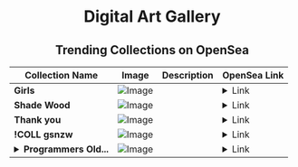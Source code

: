 <div align="center">

# Digital Art Gallery

## Trending Collections on OpenSea

| Collection Name                       | Image                                                                                     | Description                       | OpenSea Link                                                                                          |
|---------------------------------------|-------------------------------------------------------------------------------------------|-----------------------------------|--------------------------------------------------------------------------------------------------------|
| **Girls** | ![Image](https://i.seadn.io/s/raw/files/6cd5e2eb0247f64402e2fd701b62f900.jpg?w=500&auto=format?w=200&auto=format) |  | <details><summary>Link</summary>[Girls](https://opensea.io/collection/girls-534)</details> |
| **Shade Wood** | ![Image](https://i.seadn.io/s/raw/files/9e0ba5e02855f9be4d7e4457be837425.jpg?w=500&auto=format?w=200&auto=format) |  | <details><summary>Link</summary>[Shade Wood](https://opensea.io/collection/shade-wood)</details> |
| **Thank you** | ![Image](https://i.seadn.io/s/raw/files/be21679e095bdf6ab4785bf95f8a84e9.jpg?w=500&auto=format?w=200&auto=format) |  | <details><summary>Link</summary>[Thank you](https://opensea.io/collection/thank-you-33)</details> |
| **!COLL gsnzw** | ![Image](https://i.seadn.io/s/raw/files/801ed92617476c26f373643794fbbd8f.webp?w=500&auto=format?w=200&auto=format) |  | <details><summary>Link</summary>[!COLL gsnzw](https://opensea.io/collection/coll-gsnzw)</details> |
| **<details><summary>Programmers Old...</summary>Programmers Oldest</details>** | ![Image](https://i.seadn.io/s/raw/files/be02804ef18c11111e07d779f3640160.jpg?w=500&auto=format?w=200&auto=format) |  | <details><summary>Link</summary>[Programmers Oldest](https://opensea.io/collection/programmers-oldest)</details> |

</div>